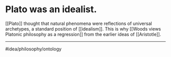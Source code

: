 # Plato was an idealist.
[[Plato]] thought that natural phenomena were reflections of universal archetypes, a standard position of [[idealism]]. This is why [[Woods views Platonic philosophy as a regression]] from the earlier ideas of [[Aristotle]]. 

---
#idea/philosophy/ontology 